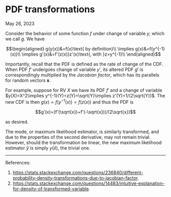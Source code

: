 <!-- emilia-snapshot-properties
PDF transformations
2023/05/26
utulek
emilia-snapshot-properties -->

# PDF transformations

May 26, 2023

Consider the behavior of some function $f$ under change of variable $y$, which we call $g$. We have

$$\begin{aligned}
g(y(x))&=f(x)\text{ by definition}\\
\implies g(x)&=f(y^{-1}(x))\\
\implies g'(x)&=f'(z(x))z'(x)\text{, with }z=y^{-1}\\
\end{aligned}$$

Importantly, recall that the PDF is defined as the rate of change of the CDF. When PDF $f'$ undergoes change of variable $y'$, its altered PDF $g'$ is correspondingly multiplied by the *Jacobian factor*, which has its parallels for random vectors $\mathbf{x}$.

For example, suppose for RV $X$ we have its PDF $f'$ and a change of variable $y(X)=X^2\implies y^{-1}(Y)=z(Y)=\sqrt{Y}\implies z'(Y)=1/(2\sqrt{Y})$. The new CDF is then $g(x)=f(y^{-1}(x))=f(z(x))$ and thus the PDF is

$$g'(x)=(f'(\sqrt{x})+f'(-\sqrt{x}))/(2\sqrt{x})$$

as desired.

The mode, or maximum likelihood estimator, is similarly transformed, and due to the properties of the second derivative, may not remain trivial. However, should the transformation be linear, the new maximum likelihood estimator $\hat y$ is simply $y(\hat x)$, the trivial one.

---

References:

1. <https://stats.stackexchange.com/questions/236840/different-probability-density-transformations-due-to-jacobian-factor>.
2. <https://stats.stackexchange.com/questions/14483/intuitive-explanation-for-density-of-transformed-variable>.
